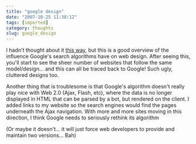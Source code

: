 ```yaml
---
title: "google design"
date: "2007-10-25 11:38:12"
tags: [imported]
category: thoughts
slug: google_design
---
```


I hadn't thought about it
<a href="http://www.meangene.com/google/design_for_google.html">this way</a>,
but this is a good overview of the influence Google's search algorithms have on
web design. After seeing this, you'll start to see the sheer number of websites
that follow the same model/design... and this can all be traced back to Google!
Such ugly, cluttered designs too.

Another thing that is troublesome is that Google's algorithm doesn't really play
nice with Web 2.0 (Ajax, Flash, etc), where the data is no longer displayed in
HTML that can be parsed by a bot, but rendered on the client. I added links to
my website so the search engines would find the pages underneath the Ajax
navigation. With more and more sites moving in this direction, I think Google
needs to seriously rethink its algorithm

(Or maybe it doesn't... it will just force web developers to provide and
maintain two versions... Bah)
